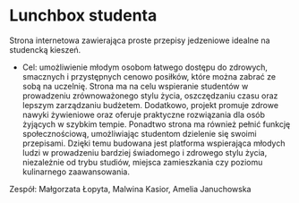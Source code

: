 # Lunchbox studenta
 Strona internetowa zawierająca proste przepisy jedzeniowe idealne na studencką kieszeń. 
 
 - Cel: umożliwienie młodym osobom łatwego dostępu do zdrowych, smacznych i przystępnych cenowo posiłków, które można zabrać ze sobą na uczelnię. Strona ma na celu wspieranie studentów w prowadzeniu zrównoważonego stylu życia, oszczędzaniu czasu oraz lepszym zarządzaniu budżetem. Dodatkowo, projekt promuje zdrowe nawyki żywieniowe oraz oferuje praktyczne rozwiązania dla osób żyjących w szybkim tempie. Ponadtwo strona ma również pełnić funkcję społecznościową, umożliwiając studentom dzielenie się swoimi przepisami. Dzięki temu budowana jest platforma wspierająca młodych ludzi w prowadzeniu bardziej świadomego i zdrowego stylu życia, niezależnie od trybu studiów, miejsca zamieszkania czy poziomu kulinarnego zaawansowania.

Zespół: Małgorzata Łopyta, Malwina Kasior, Amelia Januchowska
